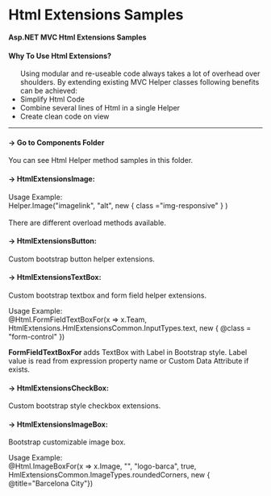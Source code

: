 # Html Extensions Samples
<b>Asp.NET MVC Html Extensions Samples</b>

<h4>Why To Use Html Extensions?</h4>
<ul>
 Using modular and re-useable code always takes a lot of overhead over shoulders. By extending existing MVC Helper classes following benefits can be achieved: 
 <li> Simplify Html Code
 <li> Combine several lines of Html in a single Helper
 <li> Create clean code on view
</ul>

---------------------------
<h4>-> Go to Components Folder</h4>
You can see Html Helper method samples in this folder. 

<h4>-> HtmlExtensionsImage: </h4>

Usage Example: 
<br/>
Helper.Image("imagelink", "alt", new { class ="img-responsive" } )
<br/>
<br/>
There are different overload methods available. 

<h4>-> HtmlExtensionsButton: </h4>

Custom bootstrap button helper extensions.

<h4>-> HtmlExtensionsTextBox: </h4>

Custom bootstrap textbox and form field helper extensions.

Usage Example: 
<br/>
@Html.FormFieldTextBoxFor(x => x.Team, HtmlExtensions.HmlExtensionsCommon.InputTypes.text, new { @class = "form-control" })

<b>FormFieldTextBoxFor </b> adds TextBox with Label in Bootstrap style.
Label value is read from expression property name or Custom Data Attribute if exists. 

<h4>-> HtmlExtensionsCheckBox: </h4>

Custom bootstrap style checkbox extensions.

<h4>-> HtmlExtensionsImageBox: </h4>

Bootstrap customizable image box. 

Usage Example:
<br/>
@Html.ImageBoxFor(x => x.Image, "", "logo-barca", true, HmlExtensionsCommon.ImageTypes.roundedCorners, new { @title="Barcelona City"})
